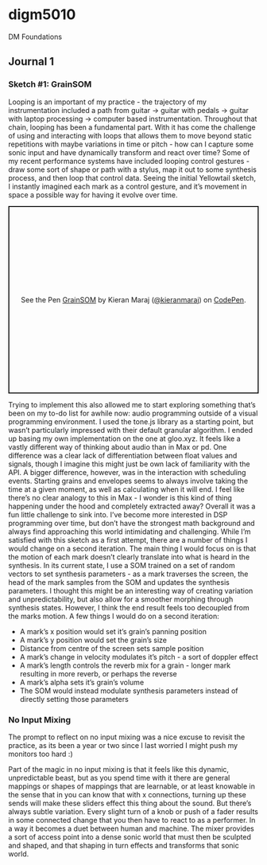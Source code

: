 # digm5010
DM Foundations

## Journal 1

### Sketch #1: GrainSOM

Looping is an important of my practice - the trajectory of my instrumentation included a path from guitar -> guitar with pedals -> guitar with laptop processing -> computer based instrumentation. Throughout that chain, looping has been a fundamental part. With it has come the challenge of using and interacting with loops that allows them to move beyond static repetitions with maybe variations in time or pitch - how can I capture some sonic input and have dynamically transform and react over time? Some of my recent performance systems have included looping control gestures - draw some sort of shape or path with a stylus, map it out to some synthesis process, and then loop that control data. Seeing the initial Yellowtail sketch, I instantly imagined each mark as a control gesture, and it’s movement in space a possible way for having it evolve over time.

<p class="codepen" data-height="377" data-theme-id="dark" data-default-tab="js,result" data-user="kieranmaraj" data-slug-hash="YzqvMPw" data-preview="true" style="height: 377px; box-sizing: border-box; display: flex; align-items: center; justify-content: center; border: 2px solid; margin: 1em 0; padding: 1em;" data-pen-title="GrainSOM">
  <span>See the Pen <a href="https://codepen.io/kieranmaraj/pen/YzqvMPw">
  GrainSOM</a> by Kieran Maraj (<a href="https://codepen.io/kieranmaraj">@kieranmaraj</a>)
  on <a href="https://codepen.io">CodePen</a>.</span>
</p>
<script async src="https://static.codepen.io/assets/embed/ei.js"></script>


Trying to implement this also allowed me to start exploring something that’s been on my to-do list for awhile now: audio programming outside of a visual programming environment. I used the tone.js library as a starting point, but wasn’t particularly impressed with their default granular algorithm. I ended up basing my own implementation on the one at gloo.xyz. It feels like a vastly different way of thinking about audio than in Max or pd. One difference was a clear lack of differentiation between float values and signals, though I imagine this might just be own lack of familiarity with the API. A bigger difference, however, was in the interaction with scheduling events. Starting grains and envelopes seems to always involve taking the time at a given moment, as well as calculating when it will end. I feel like there’s no clear analogy to this in Max - I wonder is this kind of thing happening under the hood and completely extracted away? Overall it was a fun little challenge to sink into. I’ve become more interested in DSP programming over time, but don’t have the strongest math background and always find approaching this world intimidating and challenging.
	While I’m satisfied with this sketch as a first attempt, there are a number of things I would change on a second iteration. The main thing I would focus on is that the motion of each mark doesn’t clearly translate into what is heard in the synthesis. In its current state, I use a SOM trained on a set of random vectors to set synthesis parameters - as a mark traverses the screen, the head of the mark samples from the SOM and updates the synthesis parameters. I thought this might be an interesting way of creating variation and unpredictability, but also allow for a smoother morphing through synthesis states. However, I think the end result feels too decoupled from the marks motion.
	A few things I would do on a second iteration:
- A mark’s x position would set it’s grain’s panning position
- A mark’s y position would set the grain’s size
- Distance from centre of the screen sets sample position
- A mark’s change in velocity modulates it’s pitch - a sort of doppler effect
- A mark’s length controls the reverb mix for a grain - longer mark resulting in more reverb, or perhaps the reverse
- A mark’s alpha sets it’s grain’s volume
- The SOM would instead modulate synthesis parameters instead of directly setting those parameters

### No Input Mixing

The prompt to reflect on no input mixing was a nice excuse to revisit the practice, as its been a year or two since I last worried I might push my monitors too hard :)

Part of the magic in no input mixing is that it feels like this dynamic, unpredictable beast, but as you spend time with it there are general mappings or shapes of mappings that are learnable, or at least knowable in the sense that in you can know that with x connections, turning up these sends will make these sliders effect this thing about the sound. But there’s always subtle variation. Every slight turn of a knob or push of a fader results in some connected change that you then have to react to as a performer. In a way it becomes a duet between human and machine. The mixer provides a sort of access point into a dense sonic world that must then be sculpted and shaped, and that shaping in turn effects and transforms that sonic world.

